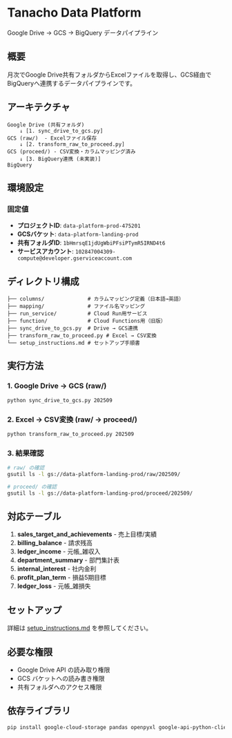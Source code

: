 # Tanacho Data Platform

Google Drive → GCS → BigQuery データパイプライン

## 概要

月次でGoogle Drive共有フォルダからExcelファイルを取得し、GCS経由でBigQueryへ連携するデータパイプラインです。

## アーキテクチャ

```
Google Drive (共有フォルダ)
    ↓ [1. sync_drive_to_gcs.py]
GCS (raw/)  - Excelファイル保存
    ↓ [2. transform_raw_to_proceed.py]
GCS (proceed/) - CSV変換・カラムマッピング済み
    ↓ [3. BigQuery連携 (未実装)]
BigQuery
```

## 環境設定

### 固定値
- **プロジェクトID**: `data-platform-prod-475201`
- **GCSバケット**: `data-platform-landing-prod`
- **共有フォルダID**: `1bHmrsqE1jdUgWbiPFsiPTymR5IRND4t6`
- **サービスアカウント**: `102847004309-compute@developer.gserviceaccount.com`

## ディレクトリ構成

```
├── columns/              # カラムマッピング定義（日本語→英語）
├── mapping/              # ファイル名マッピング
├── run_service/          # Cloud Run用サービス
├── function/             # Cloud Functions用（旧版）
├── sync_drive_to_gcs.py  # Drive → GCS連携
├── transform_raw_to_proceed.py # Excel → CSV変換
└── setup_instructions.md # セットアップ手順書
```

## 実行方法

### 1. Google Drive → GCS (raw/)
```bash
python sync_drive_to_gcs.py 202509
```

### 2. Excel → CSV変換 (raw/ → proceed/)
```bash
python transform_raw_to_proceed.py 202509
```

### 3. 結果確認
```bash
# raw/ の確認
gsutil ls -l gs://data-platform-landing-prod/raw/202509/

# proceed/ の確認
gsutil ls -l gs://data-platform-landing-prod/proceed/202509/
```

## 対応テーブル

1. **sales_target_and_achievements** - 売上目標/実績
2. **billing_balance** - 請求残高
3. **ledger_income** - 元帳_雑収入
4. **department_summary** - 部門集計表
5. **internal_interest** - 社内金利
6. **profit_plan_term** - 損益5期目標
7. **ledger_loss** - 元帳_雑損失

## セットアップ

詳細は [setup_instructions.md](setup_instructions.md) を参照してください。

## 必要な権限

- Google Drive API の読み取り権限
- GCS バケットへの読み書き権限
- 共有フォルダへのアクセス権限

## 依存ライブラリ

```bash
pip install google-cloud-storage pandas openpyxl google-api-python-client
```